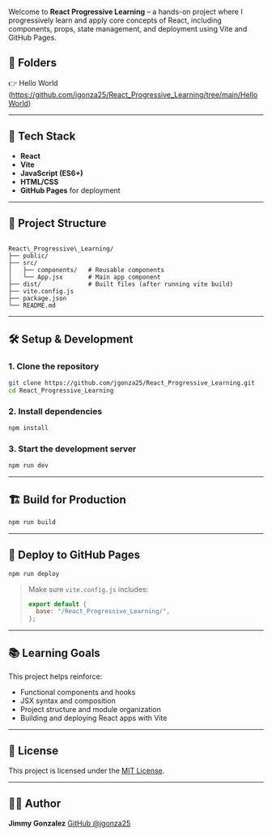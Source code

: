 Welcome to **React Progressive Learning** – a hands-on project where I progressively learn and apply core concepts of React, including components, props, state management, and deployment using Vite and GitHub Pages.

## 📁 Folders

👉 Hello World (https://github.com/jgonza25/React_Progressive_Learning/tree/main/HelloWorld)

---

## 🚀 Tech Stack

- **React**
- **Vite**
- **JavaScript (ES6+)**
- **HTML/CSS**
- **GitHub Pages** for deployment

---

## 📁 Project Structure

```

React\_Progressive\_Learning/
├── public/
├── src/
│   ├── components/   # Reusable components
│   └── App.jsx       # Main app component
├── dist/             # Built files (after running vite build)
├── vite.config.js
├── package.json
└── README.md

````

---

## 🛠️ Setup & Development

### 1. Clone the repository
```bash
git clone https://github.com/jgonza25/React_Progressive_Learning.git
cd React_Progressive_Learning
````

### 2. Install dependencies

```bash
npm install
```

### 3. Start the development server

```bash
npm run dev
```

---

## 🏗️ Build for Production

```bash
npm run build
```

---

## 🚀 Deploy to GitHub Pages

```bash
npm run deploy
```

> Make sure `vite.config.js` includes:
>
> ```js
> export default {
>   base: "/React_Progressive_Learning/",
> };
> ```

---

## 📚 Learning Goals

This project helps reinforce:

* Functional components and hooks
* JSX syntax and composition
* Project structure and module organization
* Building and deploying React apps with Vite

---

## 📄 License

This project is licensed under the [MIT License](LICENSE).

---

## 👨‍💻 Author

**Jimmy Gonzalez**
[GitHub @jgonza25](https://github.com/jgonza25)
